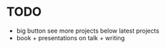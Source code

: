 # TODO

* big button see more projects below latest projects
* book + presentations on talk + writing
